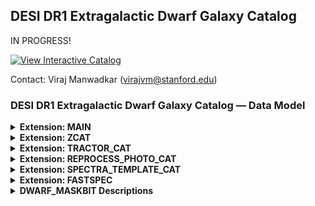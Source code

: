 

## DESI DR1 Extragalactic Dwarf Galaxy Catalog

IN PROGRESS!

[![View Interactive Catalog](https://img.shields.io/badge/View_Interactive_Catalog-Click_Here-blue?style=for-the-badge)](https://virajvman.github.io/desidwarfs_webapp/interactive.html)


Contact: Viraj Manwadkar (virajvm@stanford.edu)

### DESI DR1 Extragalactic Dwarf Galaxy Catalog — Data Model


<details>
<summary><strong>Extension: MAIN</strong></summary>

<br>

| Name | Type | Units | Description |
|------|------|-------|-------------|
| TARGETID | int64 |  | DESI TARGET ID |
| SURVEY | str |  | Survey name |
| PROGRAM | str |  | Program name |
| Z | float64 |  | Redrock Redshift |
| DELTACHI2 | float64 |  | Redrock delta-chi-squared |
| ZWARN | int8 |  | Redrock zwarning bit |
| RA | float64 | deg | Right Ascension of galaxy center |
| DEC | float64 | deg | Declination of galaxy center |
| RA_TARGET | float64 | deg | Right Ascension from target catalog |
| DEC_TARGET | float64 | deg | Declination from target catalog |
| DESINAME | str |  | DESI object name |
| LUMI_DIST_MPC | float32 | Mpc | Luminosity distance in Mpc |
| LOG_MSTAR_SAGA | float32 | $\mathrm{\log(M_\odot)}$ | Log stellar mass using the fiducial luminosity distance and SAGA gr-based approximation |
| LOG_MSTAR_M24 | float32 | $\mathrm{\log(M_\odot)}$ | Log stellar mass using the fiducial luminosity distance and de los Reyes et al. 2024 gr-based approximation |
| MAG_G | float32 | $\mathrm{mag}$ | g-band magnitude (MW extinction corrected) |
| MAG_R | float32 | $\mathrm{mag}$ | r-band magnitude (MW extinction corrected) |
| MAG_Z | float32 | $\mathrm{mag}$ | z-band magnitude (MW extinction corrected) |
| MAG_G_TARGET | float32 | $\mathrm{mag}$ | g-band magnitude (MW extinction corrected). For shredded sources, this is the uncorrected, shredded photometry |
| MAG_R_TARGET | float32 | $\mathrm{mag}$ | r-band magnitude (MW extinction corrected) |
| MAG_Z_TARGET | float32 | $\mathrm{mag}$ | z-band magnitude (MW extinction corrected) |
| SAMPLE | str |  | DESI target class (e.g., BGS_BRIGHT, BGS_FAINT)  |
| DWARF_MASKBIT | int32 |  | Bitwise mask to apply various cleaning cuts. See [bitmask descriptions](#dwarf_maskbit-descriptions). |
| MAG_TYPE | str |  | Photometry MASKBIT  |
| PHOTOMETRY_UPDATED | bool |  | Boolean indicating whether the photometry was updated from its original target Tractor photometry.  |
| SHAPE_PARAMS | str | | Galaxy shape parameters: semi-major axis in arcsec, b/a ratio, position angle (degrees)  |
| IN_SGA_2020 | bool |  | Boolean indicating whether targeted source had Tractor MASKBITS=12, that is, in SGA-2020 catalog  |

</details>



<details>
<summary><strong>Extension: ZCAT</strong></summary>

<br>


| Name | Type | Units | Description |
|------|------|-------|-------------|
| TARGETID | int64 |  | DESI TARGET ID |
| HEALPIX | int32 |  | healpix containing this location at NSIDE=64 in the NESTED scheme |
| CMX_TARGET | int64 |  | Commissioning (CMX) targeting bit |
| DESI_TARGET | int64 |  | DESI targeting bit |
| BGS_TARGET | int64 |  | BGS targeting bit |
| MWS_TARGET | int64 |  | MWS targeting bit |
| SCND_TARGET | int64 |  | Secondary target targeting bit |
| SV1_DESI_TARGET | int64 |  | SV1 DESI targeting bit |
| SV1_BGS_TARGET | int64 |  | SV1 BGS targeting bit |
| SV1_MWS_TARGET | int64 |  | SV1 MWS targeting bit |
| SV2_DESI_TARGET | int64 |  | SV2 DESI targeting bit |
| SV2_BGS_TARGET | int64 |  | SV2 BGS targeting bit |
| SV2_MWS_TARGET | int64 |  | SV2 MWS targeting bit |
| SV3_DESI_TARGET | int64 |  | SV3 DESI targeting bit |
| SV3_BGS_TARGET | int64 |  | SV3 BGS targeting bit |
| SV3_MWS_TARGET | int64 |  | SV3 MWS targeting bit |
| SV1_SCND_TARGET | int64 |  | SV1 secondary targeting bit |
| SV2_SCND_TARGET | int64 |  | SV2 secondary targeting bit |
| SV3_SCND_TARGET | int64 |  | SV3 secondary targeting bit |
| TSNR2_LRG | float32 |  | LRG template (S/N)^2 summed over B,R,Z |
| CHI2 | float32 |  | Best fit Redrock chi squared |
| OBJTYPE | str |  | Object type: TGT, SKY, NON, BAD |
| OBSCONDITIONS | int32 |  | Flag the target to be observed in graytime |
| COADD_NUMEXP | int16 |  | Number of exposures in coadd |
| COADD_EXPTIME | float32 | s | Summed exposure time for coadd |
| COADD_NUMTILE | int16 |  | Number of tiles in coadd |
| MEAN_PSF_TO_FIBER_SPECFLUX | float32 |  | Mean fraction of light from point-like source captured by 1.5 arcsec diameter fiber given atmospheric seeing |
| MIN_MJD | float64 | d | Minimum Modified Julian Date when the shutter was open for the first exposure used in the coadded spectrum |
| MAX_MJD | float64 | d | Maximum Modified Julian Date when the shutter was open for the last exposure used in the coadded spectrum |
| MEAN_MJD | float64 | d | Mean Modified Julian Date over exposures used in the coadded spectrum |
| ZCAT_NSPEC | int16 |  | Number of times this TARGETID appears in this catalog |
| ZCAT_PRIMARY | bool |  | Boolean flag (True/False) for the primary coadded spectrum in zpix zcatalog |


</details>

<details>
<summary><strong>Extension: TRACTOR_CAT</strong></summary>


<br>


| Name | Type | Units | Description |
|------|------|-------|-------------|
| TARGETID | int64 |  | DESI TARGET ID |
| RELEASE | int16 |  | Legacy Surveys data release number. |
| BRICKNAME | str |  | Name of the sky brick, encoding RA and Dec (e.g., '1126p222' for RA=112.6, Dec=+22.2). |
| BRICKID | int32 |  | Integer ID of the brick [1–662174]. |
| BRICK_OBJID | int32 |  | Catalog object number within this brick. Unique identifier when combined with RELEASE and BRICKID. |
| EBV | float32 | mag | Galactic extinction E(B-V) reddening from SFD98, used to compute the mw_transmission_ columns |
| FIBERFLUX_R | float32 | nmgy | Predicted r-band flux within a 1.5″ diameter fiber under 1″ Gaussian seeing (not extinction corrected). |
| MASKBITS | int16 |  | Tractor Bitwise mask indicating that an object touches a pixel in the coadd maskbits maps (see DR9 bitmasks documentation). |
| REF_ID | int64 |  | Reference catalog source ID (Tyc1*1e6 + Tyc2*10 + Tyc3 for Tycho-2, ‘sourceid’ for Gaia DR2). |
| REF_CAT | str |  | Reference catalog identifier: 'T2' (Tycho-2), 'G2' (Gaia DR2), 'L3' (SGA), or empty if none. |
| FLUX_G | float32 | nmgy | Total g-band flux corrected for Galactic extinction. |
| FLUX_IVAR_G | float32 | 1/nmgy^2 | Inverse variance of FLUX_G (extinction corrected). |
| MAG_G | float32 | mag | Extinction-corrected g-band magnitude. |
| MAG_G_ERR | float32 | mag | Uncertainty in g-band magnitude. |
| FLUX_R | float32 | nmgy | Total r-band flux corrected for Galactic extinction. |
| FLUX_IVAR_R | float32 | 1/nmgy^2 | Inverse variance of FLUX_R (extinction corrected). |
| MAG_R | float32 | mag | Extinction-corrected r-band magnitude. |
| MAG_R_ERR | float32 | mag | Uncertainty in r-band magnitude. |
| FLUX_Z | float32 | nmgy | Total z-band flux corrected for Galactic extinction. |
| FLUX_IVAR_Z | float32 | 1/nmgy^2 | Inverse variance of FLUX_Z (extinction corrected). |
| MAG_Z | float32 | mag | Extinction-corrected z-band magnitude. |
| MAG_Z_ERR | float32 | mag | Uncertainty in z-band magnitude. |
| FIBERMAG_G | float32 | mag | Predicted g-band magnitude within 1.5'' fiber (not extinction corrected). |
| FIBERMAG_R | float32 | mag | Predicted r-band magnitude within 1.5'' fiber (not extinction corrected). |
| FIBERTOTMAG_G | float32 | mag | Predicted g-band magnitude within 1.5'' fiber from all sources at this location (not extinction corrected). |
| FIBERTOTMAG_R | float32 | mag | Predicted r-band magnitude within 1.5'' fiber from all sources at this location (not extinction corrected). |
| OBJID | int32 |  | Object number within the brick (0–N−1), unique within a given RELEASE and BRICKID. |
| SIGMA_G | float32 | arcsec | Gaussian sigma of the object model in g-band. |
| FRACFLUX_G | float32 |  | Profile-weighted fraction of flux from neighboring sources divided by total flux in g-band. |
| RCHISQ_G | float32 |  | Reduced chi-squared of the g-band model fit. |
| SIGMA_R | float32 | arcsec | Gaussian sigma of the object model in r-band. |
| FRACFLUX_R | float32 |  | Profile-weighted fraction of flux from neighboring sources divided by total flux in r-band. |
| RCHISQ_R | float32 |  | Reduced chi-squared of the r-band model fit. |
| SIGMA_Z | float32 | arcsec | Gaussian sigma of the object model in z-band. |
| FRACFLUX_Z | float32 |  | Profile-weighted fraction of flux from neighboring sources divided by total flux in z-band. |
| RCHISQ_Z | float32 |  | Reduced chi-squared of the z-band model fit. |
| SHAPE_R | float32 | arcsec | Half-light radius of the best-fit galaxy model (r-band). |
| SHAPE_R_ERR | float32 | arcsec | Uncertainty in the half-light radius (r-band). |
| MU_R | float32 | mag/arcsec^2 | Surface brightness within the effective radius in r-band. |
| MU_R_ERR | float32 | mag/arcsec^2 | Uncertainty in the surface brightness (r-band). |
| SERSIC | float32 |  | Power-law index for the Sersic profile model (type='SER'). |
| SERSIC_IVAR | float32 |  | Inverse variance of the Sersic index parameter. |
| BA | float32 |  | Axis ratio (b/a) of the best-fit galaxy model. |
| TYPE | str |  | Object type as classified by the Tractor model. |
| PHI | float32 | deg | Position angle of the major axis |
| NOBS_G | int16 |  | Number of images contributing to the central pixel in the g-band. |
| NOBS_R | int16 |  | Number of images contributing to the central pixel in the r-band. |
| NOBS_Z | int16 |  | Number of images contributing to the central pixel in the z-band. |
| MW_TRANSMISSION_G | float32 |  | Galactic transmission in g filter in linear units [0, 1] |
| MW_TRANSMISSION_R | float32 |  | Galactic transmission in r filter in linear units [0, 1] |
| MW_TRANSMISSION_Z | float32 |  | Galactic transmission in z filter in linear units [0, 1] |
| SWEEP | str |  | Name of the sweep file from which this source was extracted. |

</details>

<details>
<summary><strong>Extension: REPROCESS_PHOTO_CAT</strong></summary>

<br>



</details>


<details>
<summary><strong>Extension: SPECTRA_TEMPLATE_CAT</strong></summary>

<br>



</details>


<details>
<summary><strong>Extension: FASTSPEC</strong></summary>

<br>

| Name | Type | Units | Description |
|------|------|-------|-------------|
| TARGETID | int64 |  | DESI TARGET ID |
| DN4000 | float32 |  | Narrow 4000-Å break index (Balogh et al. 1999) measured from the emission-line subtracted spectrum. |
| DN4000_OBS | float32 |  | Narrow 4000-Å break index measured from the observed spectrum. |
| DN4000_IVAR | float32 |  | Inverse variance of DN4000 and DN4000_OBS. |
| DN4000_MODEL | float32 |  | Narrow 4000-Å break index measured from the best-fitting continuum model. |
| DN4000_MODEL_IVAR | float32 |  | Inverse variance of DN4000_MODEL. |
| SNR_B | float32 |  | Median signal-to-noise ratio per pixel in the b camera. |
| SNR_R | float32 |  | Median signal-to-noise ratio per pixel in the r camera. |
| SNR_Z | float32 |  | Median signal-to-noise ratio per pixel in the z camera. |
| APERCORR | float32 |  | Median aperture correction factor. |
| APERCORR_G | float32 |  | Aperture correction factor measured in the g band. |
| APERCORR_R | float32 |  | Aperture correction factor measured in the r band. |
| APERCORR_Z | float32 |  | Aperture correction factor measured in the z band. |
| OII_3726_FLUX | float32 | 1e-17 erg / (cm2 s) | Gaussian-integrated emission-line flux for OII_3726. |
| OII_3726_FLUX_IVAR | float32 | 1e+34 cm4 s2 / erg2 | Inverse variance in OII_3726_FLUX. |
| OII_3729_FLUX | float32 | 1e-17 erg / (cm2 s) | Gaussian-integrated emission-line flux for OII_3729. |
| OII_3729_FLUX_IVAR | float32 | 1e+34 cm4 s2 / erg2 | Inverse variance in OII_3729_FLUX. |
| OIII_4363_FLUX | float32 | 1e-17 erg / (cm2 s) | Gaussian-integrated emission-line flux for OIII_4363. |
| OIII_4363_FLUX_IVAR | float32 | 1e+34 cm4 s2 / erg2 | Inverse variance in OIII_4363_FLUX. |
| HEII_4686_FLUX | float32 | 1e-17 erg / (cm2 s) | Gaussian-integrated emission-line flux for HEII_4686. |
| HEII_4686_FLUX_IVAR | float32 | 1e+34 cm4 s2 / erg2 | Inverse variance in HEII_4686_FLUX. |
| HBETA_FLUX | float32 | 1e-17 erg / (cm2 s) | Gaussian-integrated emission-line flux for HBETA. |
| HBETA_FLUX_IVAR | float32 | 1e+34 cm4 s2 / erg2 | Inverse variance in HBETA_FLUX. |
| OIII_4959_FLUX | float32 | 1e-17 erg / (cm2 s) | Gaussian-integrated emission-line flux for OIII_4959. |
| OIII_4959_FLUX_IVAR | float32 | 1e+34 cm4 s2 / erg2 | Inverse variance in OIII_4959_FLUX. |
| OIII_5007_FLUX | float32 | 1e-17 erg / (cm2 s) | Gaussian-integrated emission-line flux for OIII_5007. |
| OIII_5007_FLUX_IVAR | float32 | 1e+34 cm4 s2 / erg2 | Inverse variance in OIII_5007_FLUX. |
| HEI_5876_FLUX | float32 | 1e-17 erg / (cm2 s) | Gaussian-integrated emission-line flux for HEI_5876. |
| HEI_5876_FLUX_IVAR | float32 | 1e+34 cm4 s2 / erg2 | Inverse variance in HEI_5876_FLUX. |
| NII_6548_FLUX | float32 | 1e-17 erg / (cm2 s) | Gaussian-integrated emission-line flux for NII_6548. |
| NII_6548_FLUX_IVAR | float32 | 1e+34 cm4 s2 / erg2 | Inverse variance in NII_6548_FLUX. |
| HALPHA_FLUX | float32 | 1e-17 erg / (cm2 s) | Gaussian-integrated emission-line flux for HALPHA. |
| HALPHA_FLUX_IVAR | float32 | 1e+34 cm4 s2 / erg2 | Inverse variance in HALPHA_FLUX. |
| HALPHA_BROAD_FLUX | float32 | 1e-17 erg / (cm2 s) | Gaussian-integrated emission-line flux for HALPHA_BROAD. |
| HALPHA_BROAD_FLUX_IVAR | float32 | 1e+34 cm4 s2 / erg2 | Inverse variance in HALPHA_BROAD_FLUX. |
| NII_6584_FLUX | float32 | 1e-17 erg / (cm2 s) | Gaussian-integrated emission-line flux for NII_6584. |
| NII_6584_FLUX_IVAR | float32 | 1e+34 cm4 s2 / erg2 | Inverse variance in NII_6584_FLUX. |
| SII_6716_FLUX | float32 | 1e-17 erg / (cm2 s) | Gaussian-integrated emission-line flux for SII_6716. |
| SII_6716_FLUX_IVAR | float32 | 1e+34 cm4 s2 / erg2 | Inverse variance in SII_6716_FLUX. |
| SII_6731_FLUX | float32 | 1e-17 erg / (cm2 s) | Gaussian-integrated emission-line flux for SII_6731. |
| SII_6731_FLUX_IVAR | float32 | 1e+34 cm4 s2 / erg2 | Inverse variance in SII_6731_FLUX. |
| SIII_9069_FLUX | float32 | 1e-17 erg / (cm2 s) | Gaussian-integrated emission-line flux for SIII_9069. |
| SIII_9069_FLUX_IVAR | float32 | 1e+34 cm4 s2 / erg2 | Inverse variance in SIII_9069_FLUX. |
| SIII_9532_FLUX | float32 | 1e-17 erg / (cm2 s) | Gaussian-integrated emission-line flux for SIII_9532. |
| SIII_9532_FLUX_IVAR | float32 | 1e+34 cm4 s2 / erg2 | Inverse variance in SIII_9532_FLUX. |
| HALPHA_BOXFLUX | float32 | 1e-17 erg / (cm2 s) | Boxcar-integrated Halpha emission-line flux. |
| HALPHA_BOXFLUX_IVAR | float32 | 1e+34 cm4 s2 / erg2 | Inverse variance in HALPHA_BOXFLUX. |
| HALPHA_EW | float32 | Angstrom | Rest-frame equivalent width of Halpha emission line. |
| HALPHA_EW_IVAR | float32 | 1 / Angstrom2 | Inverse variance in HALPHA_EW. |
| HALPHA_SIGMA | float32 | km / s | Gaussian emission-line width of Halpha before convolution with the resolution matrix. |
| HALPHA_SIGMA_IVAR | float32 | s2 / km2 | Inverse variance in HALPHA_SIGMA. |
</details>



<details>
<summary><strong>DWARF_MASKBIT Descriptions</strong></summary>

<br>

<a name="dwarf_maskbit-descriptions"></a>

Each bit in the `DWARF_MASKBIT` column corresponds to a specific quality or cleaning flag applied to dwarf galaxy candidates.  
A value of `1 << n` indicates that the bit at position `n` is set.

| Bit | Value | Description |
|:--:|:--:|:--|:--|
| 0 | 1 | Curve of growth computation failed (NaN values) | 
| 1 | 2 | Curve of growth likely not converged (APER R4 - COG > 0.5 mag) |
| 2 | 4 | Large residuals in curve of growth fit | 
| 3 | 8 | Curve of growth decreases with increasing aperture | 
| 4 | 16 | Large fraction of R4 aperture outside image bounds (>0.25) |
| 5 | 32 | Large fraction of pixels masked within R4 aperture (>0.33) | 
| 6 | 64 | Large fraction of pixels in image cutout masked (>0.33)  | 
| 7 | 128 | Bad $g-r$ or $r-z$ colors (|color| > 2) | 
| 8 | 256 | Source does not lie on segmented map | 
| 9 | 512 | Source is likely shredded ($p_{\rm CNN} > 0.25$) and near bright star | 
| 10 | 1024 | Aperture center lies in masked region | 
| 11 | 2048 | Large reduced  $\chi^2 > 10$ (at least one band) if using original Tractor photometry | 
| 12 | 4096 | Source within twice of SGA-2020 galaxy at same redshift, but not flagged as SGA-2020 source in Tractor  | 
| 13 | 8192 | Low signal-to-noise detection (SNR > 5 in only one band or less) | 

</details>